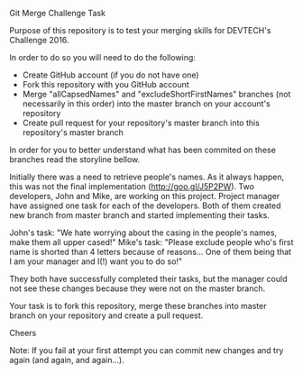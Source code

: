 Git Merge Challenge Task

Purpose of this repository is to test your merging skills for DEVTECH's Challenge 2016.

In order to do so you will need to do the following:
- Create GitHub account (if you do not have one)
- Fork this repository with you GitHub account
- Merge "allCapsedNames" and "excludeShortFirstNames" branches (not necessarily in this order) into the master branch on your account's repository
- Create pull request for your repository's master branch into this repository's master branch

In order for you to better understand what has been commited on these branches read the storyline bellow.

Initially there was a need to retrieve people's names. As it always happen, this was not the final implementation (http://goo.gl/J5P2PW).
Two developers, John and Mike, are working on this project. 
Project manager have assigned one task for each of the developers.
Both of them created new branch from master branch and started implementing their tasks.

John's task: "We hate worrying about the casing in the people's names, make them all upper cased!"
Mike's task: "Please exclude people who's first name is shorted than 4 letters because of reasons... One of them being that I am your manager and I(!) want you to do so!"

They both have successfully completed their tasks, but the manager could not see these changes because they were not on the master branch.

Your task is to fork this repository, merge these branches into master branch on your repository and create a pull request.

Cheers

Note: If you fail at your first attempt you can commit new changes and try again (and again, and again...).
